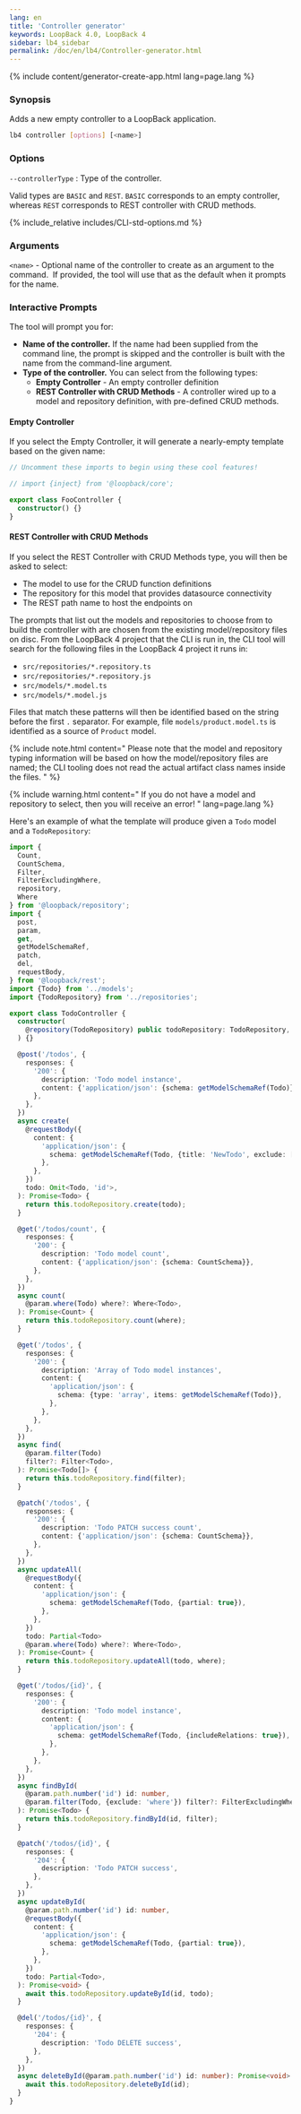 ```yaml
---
lang: en
title: 'Controller generator'
keywords: LoopBack 4.0, LoopBack 4
sidebar: lb4_sidebar
permalink: /doc/en/lb4/Controller-generator.html
---
```


{% include content/generator-create-app.html lang=page.lang %}

### Synopsis

Adds a new empty controller to a LoopBack application.

```sh
lb4 controller [options] [<name>]
```

### Options

`--controllerType` : Type of the controller.

Valid types are `BASIC` and `REST`. `BASIC` corresponds to an empty controller,
whereas `REST` corresponds to REST controller with CRUD methods.

{% include_relative includes/CLI-std-options.md %}

### Arguments

`<name>` - Optional name of the controller to create as an argument to the
command.  If provided, the tool will use that as the default when it prompts for
the name.

### Interactive Prompts

The tool will prompt you for:

- **Name of the controller.** If the name had been supplied from the command
  line, the prompt is skipped and the controller is built with the name from the
  command-line argument.
- **Type of the controller.** You can select from the following types:
  - **Empty Controller** - An empty controller definition
  - **REST Controller with CRUD Methods** - A controller wired up to a model and
    repository definition, with pre-defined CRUD methods.

#### Empty Controller

If you select the Empty Controller, it will generate a nearly-empty template
based on the given name:

```ts
// Uncomment these imports to begin using these cool features!

// import {inject} from '@loopback/core';

export class FooController {
  constructor() {}
}
```

#### REST Controller with CRUD Methods

If you select the REST Controller with CRUD Methods type, you will then be asked
to select:

- The model to use for the CRUD function definitions
- The repository for this model that provides datasource connectivity
- The REST path name to host the endpoints on

The prompts that list out the models and repositories to choose from to build
the controller with are chosen from the existing model/repository files on disc.
From the LoopBack 4 project that the CLI is run in, the CLI tool will search for
the following files in the LoopBack 4 project it runs in:

- `src/repositories/*.repository.ts`
- `src/repositories/*.repository.js`
- `src/models/*.model.ts`
- `src/models/*.model.js`

Files that match these patterns will then be identified based on the string
before the first `.` separator. For example, file `models/product.model.ts` is
identified as a source of `Product` model.

{% include note.html content="
Please note that the model and repository typing information will be based on
how the model/repository files are named; the CLI tooling does not read the
actual artifact class names inside the files.
" %}

{% include warning.html content="
If you do not have a model and repository to select,
then you will receive an error!
" lang=page.lang %}

Here's an example of what the template will produce given a `Todo` model and a
`TodoRepository`:

```ts
import {
  Count,
  CountSchema,
  Filter,
  FilterExcludingWhere,
  repository,
  Where
} from '@loopback/repository';
import {
  post,
  param,
  get,
  getModelSchemaRef,
  patch,
  del,
  requestBody,
} from '@loopback/rest';
import {Todo} from '../models';
import {TodoRepository} from '../repositories';

export class TodoController {
  constructor(
    @repository(TodoRepository) public todoRepository: TodoRepository,
  ) {}

  @post('/todos', {
    responses: {
      '200': {
        description: 'Todo model instance',
        content: {'application/json': {schema: getModelSchemaRef(Todo)}},
      },
    },
  })
  async create(
    @requestBody({
      content: {
        'application/json': {
          schema: getModelSchemaRef(Todo, {title: 'NewTodo', exclude: ['id']}),
        },
      },
    })
    todo: Omit<Todo, 'id'>,
  ): Promise<Todo> {
    return this.todoRepository.create(todo);
  }

  @get('/todos/count', {
    responses: {
      '200': {
        description: 'Todo model count',
        content: {'application/json': {schema: CountSchema}},
      },
    },
  })
  async count(
    @param.where(Todo) where?: Where<Todo>,
  ): Promise<Count> {
    return this.todoRepository.count(where);
  }

  @get('/todos', {
    responses: {
      '200': {
        description: 'Array of Todo model instances',
        content: {
          'application/json': {
            schema: {type: 'array', items: getModelSchemaRef(Todo)},
          },
        },
      },
    },
  })
  async find(
    @param.filter(Todo)
    filter?: Filter<Todo>,
  ): Promise<Todo[]> {
    return this.todoRepository.find(filter);
  }

  @patch('/todos', {
    responses: {
      '200': {
        description: 'Todo PATCH success count',
        content: {'application/json': {schema: CountSchema}},
      },
    },
  })
  async updateAll(
    @requestBody({
      content: {
        'application/json': {
          schema: getModelSchemaRef(Todo, {partial: true}),
        },
      },
    })
    todo: Partial<Todo>
    @param.where(Todo) where?: Where<Todo>,
  ): Promise<Count> {
    return this.todoRepository.updateAll(todo, where);
  }

  @get('/todos/{id}', {
    responses: {
      '200': {
        description: 'Todo model instance',
        content: {
          'application/json': {
            schema: getModelSchemaRef(Todo, {includeRelations: true}),
          },
        },
      },
    },
  })
  async findById(
    @param.path.number('id') id: number,
    @param.filter(Todo, {exclude: 'where'}) filter?: FilterExcludingWhere<Todo>
  ): Promise<Todo> {
    return this.todoRepository.findById(id, filter);
  }

  @patch('/todos/{id}', {
    responses: {
      '204': {
        description: 'Todo PATCH success',
      },
    },
  })
  async updateById(
    @param.path.number('id') id: number,
    @requestBody({
      content: {
        'application/json': {
          schema: getModelSchemaRef(Todo, {partial: true}),
        },
      },
    })
    todo: Partial<Todo>,
  ): Promise<void> {
    await this.todoRepository.updateById(id, todo);
  }

  @del('/todos/{id}', {
    responses: {
      '204': {
        description: 'Todo DELETE success',
      },
    },
  })
  async deleteById(@param.path.number('id') id: number): Promise<void> {
    await this.todoRepository.deleteById(id);
  }
}
```
